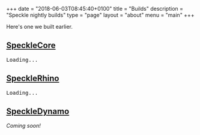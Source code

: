 +++
date = "2018-06-03T08:45:40+0100"
title = "Builds"
description = "Speckle nightly builds"
type = "page"
layout = "about"
menu = "main"
+++

Here's one we built earlier.

## [SpeckleCore](https://github.com/speckleworks/SpeckleCore)

<div id="listingSpeckleCore"><pre>Loading...</pre></div>

## [SpeckleRhino](https://github.com/speckleworks/SpeckleRhino)

<div id="listingSpeckleRhino"><pre>Loading...</pre></div>

## [SpeckleDynamo](https://github.com/speckleworks/SpeckleDynamo)

_Coming soon!_

<script async defer src="/js/builds.js"></script>
